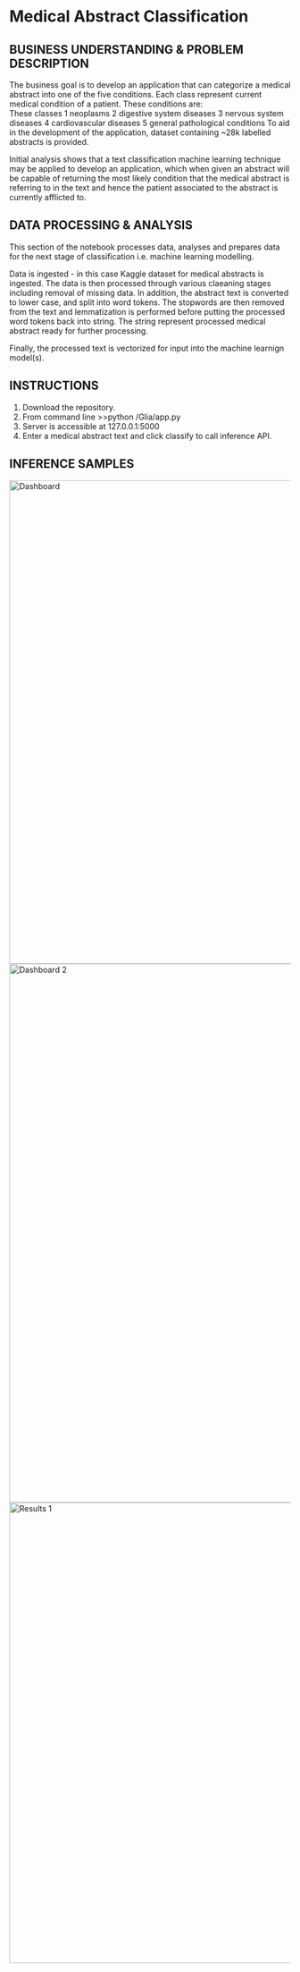 # Medical Abstract Classification
## BUSINESS UNDERSTANDING & PROBLEM DESCRIPTION


The business goal is to develop an application that can categorize a medical abstract into one of the five conditions. Each class represent current medical condition of a patient. These conditions are:  
These classes 
    	1	neoplasms
	2	digestive system diseases
	3	nervous system diseases
	4	cardiovascular diseases
	5	general pathological conditions
To aid in the development of the application, dataset containing ~28k labelled abstracts is provided. 

Initial analysis shows that a text classification machine learning technique may be applied to develop an application, which when given an abstract will be capable of returning the most likely condition that the medical abstract is referring to in the text and hence the patient associated to the abstract is currently afflicted to.

## DATA PROCESSING & ANALYSIS

This section of the notebook processes data, analyses and prepares data for the next stage of classification i.e. machine learning modelling.

Data is ingested - in this case Kaggle dataset for medical abstracts is ingested. The data is then processed through various claeaning stages including removal of missing data. In addition, the abstract text is converted to lower case, and split into word tokens. The stopwords are then removed from the text and lemmatization is performed before putting the processed word tokens back into string. The string represent processed medical abstract ready for further processing.

Finally, the processed text is vectorized for input into the machine learnign model(s).

## INSTRUCTIONS

1. Download the repository.
2. From command line >>python /Glia/app.py
3. Server is accessible at 127.0.0.1:5000
4. Enter a medical abstract text and click classify to call inference API.

## INFERENCE SAMPLES
<img width="865" alt="Dashboard" src="https://github.com/aliadalal/medical_abstract_classification/assets/5640612/6101983f-b161-46a4-8c72-8d59b3f2a164">
<img width="964" alt="Dashboard 2" src="https://github.com/aliadalal/medical_abstract_classification/assets/5640612/2a4fb91e-0e8c-47e8-b4be-205d7ef66b47">
<img width="824" alt="Results 1" src="https://github.com/aliadalal/medical_abstract_classification/assets/5640612/9707be90-3c3c-4860-8dce-8698fe5f9d09">





